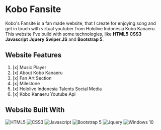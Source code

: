 # Kobo Fansite
Kobo's Fansite is a fan made website, that I create for enjoying song and get in touch with virtual youtuber from Hololive Indonesia Kobo Kanaeru. This website I've build with some technologies, like **HTML5** **CSS3** **Javascript** **Jquery** **Swiper.JS** and **Bootstrap 5**.
## Website Features
1. [x] Music Player
2. [x] About Kobo Kanaeru
3. [x] Fan Art Section
4. [x] Milestone
5. [x] Hololive Indonesia Talents Social Media
6. [x] Kobo Kanaeru Youtube Api
## Website Built With
<div style="display: inline;">
	<img src="https://img.shields.io/badge/HTML-239120?style=for-the-badge&logo=html5&logoColor=white" alt="HTML5">
	<img src="https://img.shields.io/badge/CSS-239120?&style=for-the-badge&logo=css3&logoColor=white" alt="CSS3">
	<img src="https://img.shields.io/badge/JavaScript-F7DF1E?style=for-the-badge&logo=javascript&logoColor=black" alt="Javascript">
  <img src="https://img.shields.io/badge/Bootstrap-563D7C?style=for-the-badge&logo=bootstrap&logoColor=white" alt="Bootstrap 5">
  <img src="https://img.shields.io/badge/jQuery-0769AD?style=for-the-badge&logo=jquery&logoColor=white" alt="Jquery">
  <img src="https://img.shields.io/badge/Windows-0078D6?style=for-the-badge&logo=windows&logoColor=white" alt="Windows 10">
</div>

